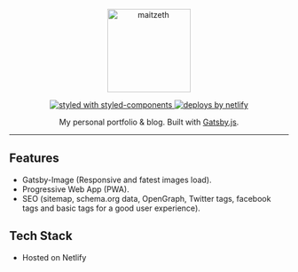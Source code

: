 <p align="center">
  <a href="https://andremz.me">
    <img
      src="https://andremz.me/static/ab4c5098c99bba154300c822e176d82d/fd998/logo.png"
      height="150"
      width="150"
      alt="maitzeth"
      title="maitzeth"
    />
  </a>
</p>

<p align="center">
  <a href="https://github.com/prettier/prettier">
    <img
      src="https://img.shields.io/badge/stytled%20with-styled--components-ff69b4.svg"
      alt="styled with styled-components"
    />
  </a>
  <a href="https://www.netlify.com">
    <img
      src="https://img.shields.io/badge/deploys%20by-netlify-00c7b7.svg?style=flat-square"
      alt="deploys by netlify"
    />
  </a>
</p>

<p align="center">
  My personal portfolio & blog. Built with <a href="https://www.gatsbyjs.org">Gatsby.js</a>.
</p>

---

## Features

- Gatsby-Image (Responsive and fatest images load).
- Progressive Web App (PWA).
- SEO (sitemap, schema.org data, OpenGraph, Twitter tags, facebook tags and basic tags for a good user experience).

## Tech Stack

- Hosted on Netlify
